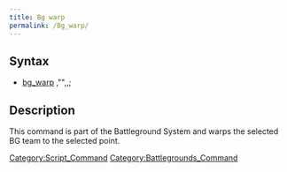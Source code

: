 ```yaml
---
title: Bg warp
permalink: /Bg_warp/
---
```


Syntax
------

-   [bg_warp](/bg_warp "wikilink") <BG Team ID>,"<mapname>",<x>,<y>;

Description
-----------

This command is part of the Battleground System and warps the selected BG team to the selected point.

[Category:Script_Command](/Category:Script_Command "wikilink") [Category:Battlegrounds_Command](/Category:Battlegrounds_Command "wikilink")